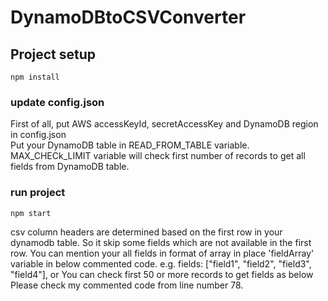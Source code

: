 # DynamoDBtoCSVConverter

## Project setup

```
npm install
```

### update config.json

First of all, put AWS accessKeyId, secretAccessKey and DynamoDB region in config.json 
<br />Put your DynamoDB table in READ_FROM_TABLE variable.
<br />MAX_CHECk_LIMIT variable will check first number of records to get all fields from DynamoDB table.
### run project

```
npm start
```


csv column headers are determined based on the first row in your dynamodb table.
So it skip some fields which are not available in the first row.
You can mention your all fields in format of array in place 'fieldArray' variable in below commented code.
e.g. fields: ["field1", "field2", "field3", "field4"],
or
You can check first 50 or more records to get fields as below
Please check my commented code from line number 78.

